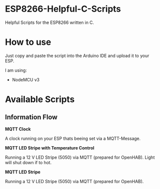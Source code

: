 # ESP8266-Helpful-C-Scripts
Helpful Scripts for the ESP8266 written in C. 

# How to use
Just copy and paste the script into the Arduino IDE and upload it to your ESP. 

I am using: 
- NodeMCU v3

# Available Scripts
## Information Flow
**MQTT Clock**

A clock running on your ESP thats beeing set via a MQTT-Message. 

**MQTT LED Stripe with Temperature Control**

Running a 12 V LED Stripe (5050) via MQTT (prepared for OpenHAB). Light will shut down if to hot.

**MQTT LED Stripe**

Running a 12 V LED Stripe (5050) via MQTT (prepared for OpenHAB).
